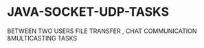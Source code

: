 # JAVA-SOCKET-UDP-TASKS
BETWEEN TWO USERS FILE TRANSFER , CHAT COMMUNICATION &amp;MULTICASTING TASKS
